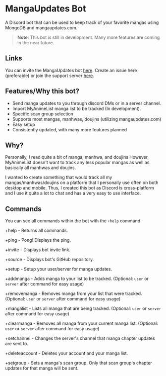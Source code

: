 # MangaUpdates Bot
A Discord bot that can be used to keep track of your favorite mangas using MongoDB and mangaupdates.com.

> **Note**: This bot is still in development. Many more features are coming in the near future.

## Links

You can invite the MangaUpdates bot [here](https://discord.com/oauth2/authorize?client_id=880694914365685781&scope=bot&permissions=268856384).
Create an issue here (preferable) or join the support server [here](https://discord.gg/UcYspqftTF).

## Features/Why this bot?

- Send manga updates to you through discord DMs or in a server channel.
- Import MyAnimeList manga list to be tracked (In development).
- Specific scan group selection
- Supports most mangas, manhwas, doujins (utilizing mangaupdates.com)
- Easy setup
- Consistently updated, with many more features planned

## Why?

Personally, I read quite a bit of manga, manhwa, and doujins However, MyAnimeList doesn't want to track any less popular mangas as well as basically all manhwas and doujins.

I wanted to create something that would track all my mangas/manhwas/doujins on a platform that I personally use often on both desktop and mobile. Thus, I created this bot as Discord is cross-platform and I use it quite a lot to chat and has a very easy to use interface.

## Commands

You can see all commands within the bot with the `+help` command.

+help - Returns all commands.

+ping - Pong! Displays the ping.

+invite - Displays bot invite link.

+source - Displays bot's GitHub repository.

+setup - Setup your user/server for manga updates.

+addmanga - Adds manga to your list to be tracked. (Optional: `user` or `server` after command for easy usage)

+removemanga - Removes manga from your list that were tracked. (Optional: `user` or `server` after command for easy usage)

+mangalist - Lists all manga that are being tracked. (Optional: `user` or `server` after command for easy usage)

+clearmanga - Removes all manga from your current manga list. (Optional: `user` or `server` after command for easy usage)

+setchannel - Changes the server's channel that manga chapter updates are sent to.

+deleteaccount - Deletes your account and your manga list.

+setgroup - Sets a manga's scan group. Only that scan group's chapter updates for that manga will be sent.
